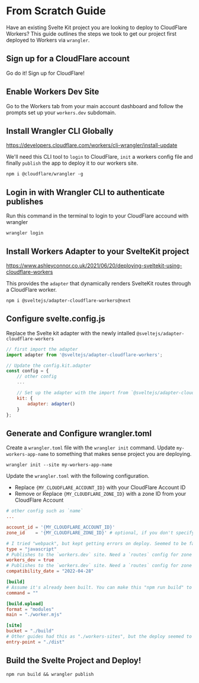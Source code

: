 # From Scratch Guide

Have an existing Svelte Kit project you are looking to deploy to CloudFlare Workers? This guide outlines the steps we took to get our project first deployed to Workers via `wrangler`.

## Sign up for a CloudFlare account

Go do it! Sign up for CloudFlare!

## Enable Workers Dev Site

Go to the Workers tab from your main account dashboard and follow the prompts set up your `workers.dev` subdomain.

## Install Wrangler CLI Globally

https://developers.cloudflare.com/workers/cli-wrangler/install-update

We'll need this CLI tool to `login` to CloudFlare, `init` a workers config file and finally `publish` the app to deploy it to our workers site.

```
npm i @cloudflare/wrangler -g
```

## Login in with Wrangler CLI to authenticate publishes

Run this command in the terminal to login to your CloudFlare accound with wrangler
```
wrangler login
```

## Install Workers Adapter to your SvelteKit project

https://www.ashleyconnor.co.uk/2021/06/20/deploying-sveltekit-using-cloudflare-workers

This provides the `adapter` that dynamically renders SvelteKit routes through a CloudFlare worker.

```
npm i @sveltejs/adapter-cloudflare-workers@next
```

## Configure svelte.config.js

Replace the Svelte kit adapter with the newly intalled `@sveltejs/adapter-cloudflare-workers`

```js
// first import the adapter
import adapter from '@sveltejs/adapter-cloudflare-workers';

// Update the config.kit.adapter
const config = {
    // other config
    ...

    // Set up the adapter with the import from `@sveltejs/adapter-cloudflare-workers`
    kit: {
        adapter: adapter()
    }
};
```

## Generate and Configure wrangler.toml

Create a `wrangler.toml` file with the `wrangler init` command. Update `my-workers-app-name` to something that makes sense project you are deploying.

```
wrangler init --site my-workers-app-name
```

Update the `wrangler.toml` with the following configuration.
- Replace `{MY_CLOUDFLARE_ACCOUNT_ID}` with your CloudFlare Account ID
- Remove or Replace `{MY_CLOUDFLARE_ZONE_ID}` with a zone ID from your CloudFlare Account
```toml
# other config such as `name`
...

account_id = '{MY_CLOUDFLARE_ACCOUNT_ID}'
zone_id    = '{MY_CLOUDFLARE_ZONE_ID}' # optional, if you don't specify this a workers.dev subdomain will be used.

# I tried "webpack", but kept getting errors on deploy. Seemed to be failing on modern syntax in the file such as `??` and `?.`.
type = "javascript"
# Publishes to the `workers.dev` site. Need a `routes` config for zone deployment.
workers_dev = true
# Publishes to the `workers.dev` site. Need a `routes` config for zone deployment.
compatibility_date = "2022-04-28"

[build]
# Assume it's already been built. You can make this "npm run build" to ensure a build before publishing. We opted to keep the "npm run build" out of this process.
command = ""

[build.upload]
format = "modules"
main = "./worker.mjs"

[site]
bucket = "./build"
# Other guides had this as "./workers-sites", but the deploy seemed to be forcing a lookup for a "./dist" folder for me. Updating the option to match enabled a successful deploy.
entry-point = "./dist"
```

## Build the Svelte Project and Deploy!

```
npm run build && wrangler publish
```
